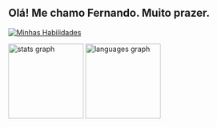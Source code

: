 <h2 align="left">Olá! Me chamo Fernando. Muito prazer.</h2>

<div align="left">

[![Minhas Habilidades](https://skillicons.dev/icons?i=ts,js,nodejs,nestjs,cs,dotnet,angular,flutter,git,docker,vscode,visualstudio,postgres,mongo,redis
)](https://skillicons.dev)

  </div>

<div align="left">
  <img src="https://github-readme-stats.vercel.app/api?hide_title=false&hide_rank=false&show_icons=true&include_all_commits=true&count_private=true&disable_animations=false&locale=pt-br&hide_border=false&username=fernandodeabreupereira" height="150" alt="stats graph"  />
  <img src="https://github-readme-stats.vercel.app/api/top-langs?locale=pt-br&hide_title=false&layout=compact&card_width=320&langs_count=5&hide_border=false&username=fernandodeabreupereira&hide=html,css" height="150" alt="languages graph"  />
</div>
